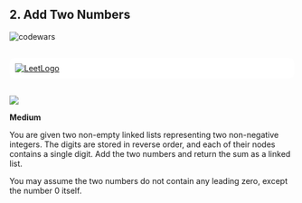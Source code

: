 ## 2. Add Two Numbers

![codewars](https://www.codewars.com/users/eliyahukoren/badges/large)

##

<div style="padding: 10px; background-color: rgba(255,255,255, 1); margin-bottom: 5px; border-radius: 10px;">
    <a href="https://leetcode.com/problems/add-two-numbers/">
        <img src="https://leetcode.com/_next/static/images/logo-large-dark-94099a3702daad8363bf79c3faef5a3f.png" alt="LeetLogo"/>
    </a>
</div>

##

![](https://img.shields.io/github/actions/workflow/status/eliyahukoren/leetcode-2-two-numbers/actions.yml?label=2%20LeetCode&logo=logo)

**Medium**

You are given two non-empty linked lists representing two non-negative integers. The digits are stored in reverse order, and each of their nodes contains a single digit. Add the two numbers and return the sum as a linked list.

You may assume the two numbers do not contain any leading zero, except the number 0 itself.
